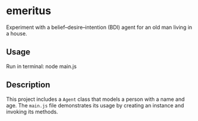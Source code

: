 # emeritus
Experiment with a belief–desire–intention (BDI) agent for an old man living in a house.

## Usage 

Run in terminal: node main.js

## Description

This project includes a `Agent` class that models a person with a name and age. The `main.js` file demonstrates its usage by creating an instance and invoking its methods.
